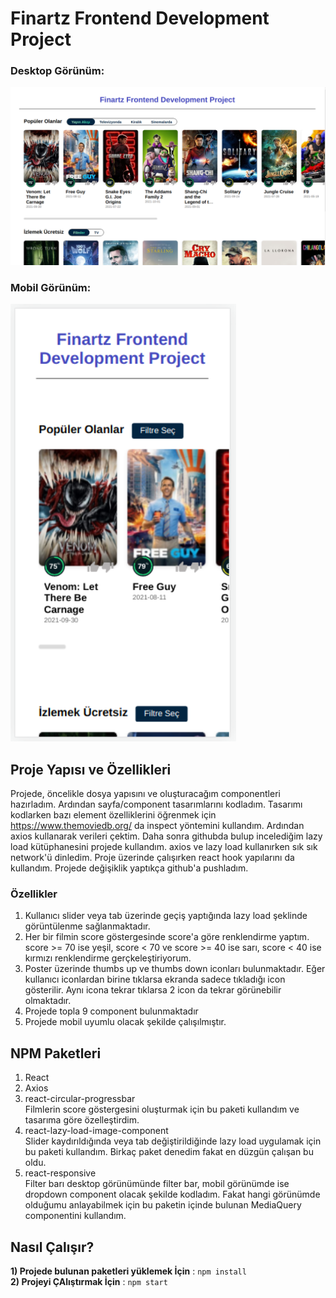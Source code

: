 # Finartz Frontend Development Project

### Desktop Görünüm:
<img width="1400"  src="https://github.com/Mehmet-Erdem-Akin/finartz-frontend-project/blob/master/src/Assets/Img/finartz-desktop.png?raw=true">

### Mobil Görünüm:
<img width="auto" height="700" src="https://github.com/Mehmet-Erdem-Akin/finartz-frontend-project/blob/master/src/Assets/Img/finartz-mobile.png?raw=true">

## Proje Yapısı ve Özellikleri
Projede, öncelikle dosya yapısını ve oluşturacağım componentleri hazırladım. Ardından sayfa/component tasarımlarını kodladım. Tasarımı kodlarken bazı element özelliklerini öğrenmek için https://www.themoviedb.org/ da inspect yöntemini kullandım. Ardından axios kullanarak verileri çektim. Daha sonra githubda bulup incelediğim lazy load kütüphanesini projede kullandım. axios ve lazy load kullanırken sık sık network'ü dinledim. Proje üzerinde çalışırken react hook yapılarını da kullandım. Projede değişiklik yaptıkça github'a pushladım.

### Özellikler
1) Kullanıcı slider veya tab üzerinde geçiş yaptığında lazy load şeklinde görüntülenme sağlanmaktadır. <br>
2) Her bir filmin score göstergesinde score'a göre renklendirme yaptım. score >= 70 ise yeşil, score < 70 ve score >= 40 ise sarı, score < 40 ise kırmızı renklendirme gerçkeleştiriyorum. <br>
3) Poster üzerinde thumbs up ve thumbs down iconları bulunmaktadır. Eğer kullanıcı iconlardan birine tıklarsa ekranda sadece tıkladığı icon gösterilir. Aynı icona tekrar tıklarsa 2 icon da tekrar görünebilir olmaktadır. <br>
4) Projede topla 9 component bulunmaktadır <br>
5) Projede mobil uyumlu olacak şekilde çalışılmıştır.



## NPM Paketleri
1) React <br>
2) Axios <br>
3) react-circular-progressbar <br>
    Filmlerin score göstergesini oluşturmak için bu paketi kullandım ve tasarıma göre özelleştirdim. 
4) react-lazy-load-image-component <br>
    Slider kaydırıldığında veya tab değiştirildiğinde lazy load uygulamak için bu paketi kullandım. Birkaç paket denedim fakat en düzgün çalışan bu oldu. 
5) react-responsive <br>
    Filter barı desktop görünümünde filter bar, mobil görünümde ise dropdown component olacak şekilde kodladım. Fakat hangi görünümde olduğumu anlayabilmek için bu paketin içinde bulunan MediaQuery componentini kullandım. 


## Nasıl Çalışır?
**1) Projede bulunan paketleri yüklemek İçin** : `npm install` <br />
**2) Projeyi ÇAlıştırmak İçin** : `npm start`


